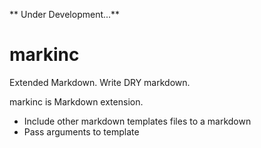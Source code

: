 ** Under Development...**

# markinc
Extended Markdown. Write DRY markdown.

markinc is Markdown extension.

- Include other markdown templates files to a markdown
- Pass arguments to template

